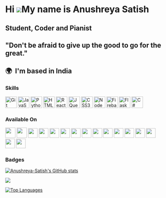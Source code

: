 Hi ![](https://user-images.githubusercontent.com/18350557/176309783-0785949b-9127-417c-8b55-ab5a4333674e.gif)My name is Anushreya Satish
========================================================================================================================================
Student, Coder and Pianist
--------------------------
"Don't be afraid to give up the good to go for the great."
--------------------------
🌍  I'm based in India
--------------------------
### Skills 
<p align="left">
<a href="https://git-scm.com/" target="_blank" rel="noreferrer"><img src="https://raw.githubusercontent.com/danielcranney/readme-generator/main/public/icons/skills/git-colored.svg" width="36" height="36" alt="Git" /></a>
<a href="https://developer.mozilla.org/en-US/docs/Web/JavaScript" target="_blank" rel="noreferrer"><img src="https://raw.githubusercontent.com/danielcranney/readme-generator/main/public/icons/skills/javascript-colored.svg" width="36" height="36" alt="JavaScript" /></a>
<a href="https://www.python.org/" target="_blank" rel="noreferrer"><img src="https://raw.githubusercontent.com/danielcranney/readme-generator/main/public/icons/skills/python-colored.svg" width="36" height="36" alt="Python" /></a>
<a href="https://developer.mozilla.org/en-US/docs/Glossary/HTML5" target="_blank" rel="noreferrer"><img src="https://raw.githubusercontent.com/danielcranney/readme-generator/main/public/icons/skills/html5-colored.svg" width="36" height="36" alt="HTML5" /></a>
<a href="https://reactjs.org/" target="_blank" rel="noreferrer"><img src="https://raw.githubusercontent.com/danielcranney/readme-generator/main/public/icons/skills/react-colored.svg" width="36" height="36" alt="React" /></a>
<a href="https://jquery.com/" target="_blank" rel="noreferrer"><img src="https://raw.githubusercontent.com/danielcranney/readme-generator/main/public/icons/skills/jquery-colored.svg" width="36" height="36" alt="JQuery" /></a>
<a href="https://www.w3.org/TR/CSS/#css" target="_blank" rel="noreferrer"><img src="https://raw.githubusercontent.com/danielcranney/readme-generator/main/public/icons/skills/css3-colored.svg" width="36" height="36" alt="CSS3" /></a>
<a href="https://nodejs.org/en/" target="_blank" rel="noreferrer"><img src="https://raw.githubusercontent.com/danielcranney/readme-generator/main/public/icons/skills/nodejs-colored.svg" width="36" height="36" alt="NodeJS" /></a>
<a href="https://firebase.google.com/" target="_blank" rel="noreferrer"><img src="https://raw.githubusercontent.com/danielcranney/readme-generator/main/public/icons/skills/firebase-colored.svg" width="36" height="36" alt="Firebase" /></a>
<a href="https://flask.palletsprojects.com/en/2.0.x/" target="_blank" rel="noreferrer"><img src="https://raw.githubusercontent.com/danielcranney/readme-generator/main/public/icons/skills/flask-colored.svg" width="36" height="36" alt="Flask" /></a>
<a href="https://docs.microsoft.com/en-us/dotnet/csharp/" target="_blank" rel="noreferrer"><img src="https://raw.githubusercontent.com/danielcranney/readme-generator/main/public/icons/skills/csharp-colored.svg" width="36" height="36" alt="C#" /></a>
</p>             

### Available On                 
<p align="left">                         
<a href="https://www.codepen.io/Anushreya-Satish" target="_blank" rel="noreferrer"><img src="https://raw.githubusercontent.com/danielcranney/readme-generator/main/public/icons/socials/codepen.svg" width="32" height="32" /></a>
<a href="https://www.github.com/Anushreya-Satish" target="_blank" rel="noreferrer">
<img src="https://raw.githubusercontent.com/danielcranney/readme-generator/main/public/icons/socials/github.svg" width="32" height="32" /></a>
<a href="https://simmer.io/@Anushreya/the-quest-of-miracle-treasure" target="_blank" rel="noreferrer">
<img src="https://simmer.io/static/images/simmeryellowtiny.png" width="30" height="30" /></a>
<a href="https://scratch.mit.edu/users/Anushreya_Satish/" target="_blank" rel="noreferrer">
<img src="https://www.logolynx.com/images/logolynx/22/223dcc31f815396425907679a73b2e78.png" width="30" height="30" /></a>
<a href="https://studio.code.org/" target="_blank" rel="noreferrer">
<img src="https://cdn.geekwire.com/wp-content/uploads/2014/10/code-org-logo-raster-transparent.png" width="30" height="30" /></a>
<a href="https://editor.p5js.org/Anushreya-Satish/sketches" target="_blank" rel="noreferrer">
<img src="https://www.saashub.com/images/app/service_logos/33/7402aa5b460d/large.png?1551253214" width="30" height="30" /></a>
<a href="https://replit.com/@Anushreya-Satish" target="_blank" rel="noreferrer">
<img src="https://avatars3.githubusercontent.com/u/983194?s=280&v=4" width="30" height="30" /></a>
<a href="https://expo.dev/@anushreya-satish" target="_blank" rel="noreferrer">
<img src="https://seeklogo.com/images/E/expo-go-app-logo-BBBE394CB8-seeklogo.com.png" width="30" height="30" /></a>
<a href="https://www.kaggle.com/" rel="noreferrer">
<img src="https://cdn4.iconfinder.com/data/icons/logos-and-brands/512/189_Kaggle_logo_logos-512.png" width="30" height="30" /></a>
<a href="https://aframe.io/" rel="noreferrer">
<img src="https://th.bing.com/th/id/R.be9f0138673dc65e974967d01b3a3acc?rik=ayuw26PRwhSP5Q&riu=http%3a%2f%2finspiredtoeducate.net%2finspiredtoeducate%2fwp-content%2fuploads%2f2017%2f11%2faframe-logo.png&ehk=c0W3ayGZCPRY5kLUVdOhv0yzqyKEgKILNg%2fAytDBQuo%3d&risl=&pid=ImgRaw&r=0" width="30" height="30" /></a>
<a href="https://teachablemachine.withgoogle.com/" rel="noreferrer">
<img src="https://dd.countit.at/media/programmieren-lernen/teachable-machine/teachable-machine-logo.png" width="30" height="30" /></a>
<a href="https://colab.research.google.com/" rel="noreferrer">
<img src="https://colab.research.google.com/img/colab_favicon_256px.png" width="30" height="30" /></a>
<a href="https://console.cloud.google.com/" rel="noreferrer">
<img src="https://crafter.ai/wp-content/uploads/2020/08/Googles-API-for-Speech-to-Text.png" width="30" height="30" /></a>
<a href="https://unity.com/" rel="noreferrer">
<img src="https://clipground.com/images/unity-logo-white-3.png" width="30" height="30" /></a>
<a href="https://qb64.com/" rel="noreferrer">
<img src="https://1.bp.blogspot.com/-brRJLuLYziw/Xj47yxJr8wI/AAAAAAAABMU/aDzFTriaXQI7JtB73YifrtApiuaobNPXQCPcBGAYYCw/s1600/qbasic-download.jpg" width="30" height="30" /></a>
<a href="https://code.visualstudio.com/" rel="noreferrer">
<img src="https://mobilemancerblog.blob.core.windows.net/blog/2020/08/vs-code-logo-transp.png" width="30" height="30" /></a>
</p>

### Badges
<a href="http://www.github.com/Anushreya-Satish"><img src="https://github-readme-stats.vercel.app/api?username=Anushreya-Satish&show_icons=true&hide=issues,contribs&count_private=true&title_color=0891b2&text_color=ffffff&icon_color=0891b2&bg_color=1c1917&hide_border=true&show_icons=true" alt="Anushreya-Satish's GitHub stats" /></a>

<a href="http://www.github.com/Anushreya-Satish"><img src="https://github-readme-streak-stats.herokuapp.com/?user=Anushreya-Satish&stroke=ffffff&background=1c1917&ring=0891b2&fire=0891b2&currStreakNum=ffffff&currStreakLabel=0891b2&sideNums=ffffff&sideLabels=ffffff&dates=ffffff&hide_border=true" /></a>

<a href="https://github.com/Anushreya-Satish" align="left"><img src="https://github-readme-stats.vercel.app/api/top-langs/?username=Anushreya-Satish&langs_count=10&title_color=0891b2&text_color=ffffff&icon_color=0891b2&bg_color=1c1917&hide_border=true&locale=en&custom_title=Top%20%Languages" alt="Top Languages" /></a>
